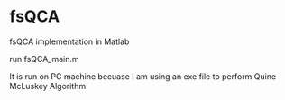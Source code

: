 # fsQCA
fsQCA implementation in Matlab

run fsQCA_main.m

It is run on PC machine becuase I am using an exe file to perform Quine McLuskey Algorithm 
